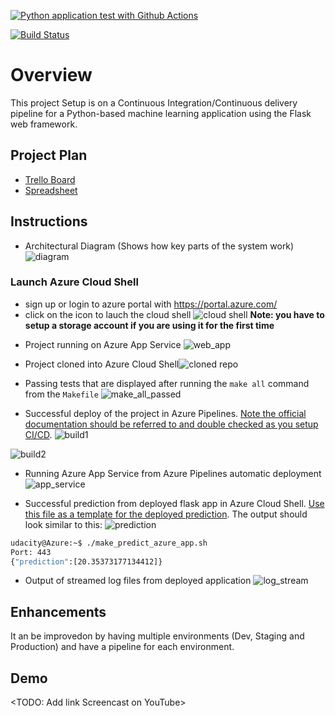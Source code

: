 [![Python application test with Github Actions](https://github.com/AnimogM/Building-CI-CD-Pipelines/actions/workflows/main.yml/badge.svg)](https://github.com/AnimogM/Building-CI-CD-Pipelines/actions/workflows/main.yml)

[![Build Status](https://dev.azure.com/gominamaryam/Building-CI-CD-Pipelines/_apis/build/status/AnimogM.Building-CI-CD-Pipelines?branchName=main)](https://dev.azure.com/gominamaryam/Building-CI-CD-Pipelines/_build/latest?definitionId=5&branchName=main)

# Overview

This project Setup is on a Continuous Integration/Continuous delivery pipeline for a Python-based machine learning application using the Flask web framework. 

## Project Plan

* [Trello Board](https://trello.com/b/cR9AsSan/building-ci-cd-pipelines)
* [Spreadsheet](https://docs.google.com/spreadsheets/d/1r_i2YUUxIhJHdwbEXnrKBMqAsQNpRtdRkwwxW2Rk1qY/edit?usp=sharing)

## Instructions
 
* Architectural Diagram (Shows how key parts of the system work)
![diagram](https://user-images.githubusercontent.com/80972735/182913586-14c48139-3ecb-4418-8ae5-744cba3d207e.png)

### Launch Azure Cloud Shell

- sign up or login to azure portal with https://portal.azure.com/
- click on the icon to lauch the cloud shell
  ![cloud shell](https://docs.microsoft.com/en-us/azure/cloud-shell/media/overview/portal-launch-icon.png)
**Note: you have to setup a storage account if you are using it for the first time**
* Project running on Azure App Service
![web_app](https://user-images.githubusercontent.com/80972735/182914306-a0c221b1-4979-42a9-b675-1c3f40f6cb37.PNG)

* Project cloned into Azure Cloud Shell![cloned repo](https://user-images.githubusercontent.com/80972735/182914356-47199a65-0c87-430d-a3b6-0a20b6690aed.PNG)
 

* Passing tests that are displayed after running the `make all` command from the `Makefile`
![make_all_passed](https://user-images.githubusercontent.com/80972735/182914423-da7da3e3-c5bc-4296-9c8f-13446daccf7e.PNG)


* Successful deploy of the project in Azure Pipelines.  [Note the official documentation should be referred to and double checked as you setup CI/CD](https://docs.microsoft.com/en-us/azure/devops/pipelines/ecosystems/python-webapp?view=azure-devops).
![build1](https://user-images.githubusercontent.com/80972735/182914544-462693d4-f848-44fd-8e81-94dc4af5f592.PNG)

![build2](https://user-images.githubusercontent.com/80972735/182914575-e60bc0ed-31c1-4d46-a851-d9463aac7c7d.PNG)

* Running Azure App Service from Azure Pipelines automatic deployment
![app_service](https://user-images.githubusercontent.com/80972735/182914663-6b6a8455-fccc-40e4-8a63-d92b80d45fc0.PNG)

* Successful prediction from deployed flask app in Azure Cloud Shell.  [Use this file as a template for the deployed prediction](https://github.com/udacity/nd082-Azure-Cloud-DevOps-Starter-Code/blob/master/C2-AgileDevelopmentwithAzure/project/starter_files/flask-sklearn/make_predict_azure_app.sh).
The output should look similar to this:
![prediction](https://user-images.githubusercontent.com/80972735/182914702-12a34283-ded3-490a-a778-d0b05c5b4b34.PNG)

```bash
udacity@Azure:~$ ./make_predict_azure_app.sh
Port: 443
{"prediction":[20.35373177134412]}
```

* Output of streamed log files from deployed application
![log_stream](https://user-images.githubusercontent.com/80972735/182914735-2dfb9405-131d-4fcd-a60a-9e357c2dcadb.PNG)

> 

## Enhancements

It an be improvedon by having multiple environments (Dev, Staging and Production) and have a pipeline for each environment.


## Demo 

<TODO: Add link Screencast on YouTube>


